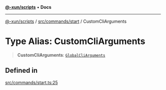 [**@-xun/scripts**](../../../../README.md) • **Docs**

***

[@-xun/scripts](../../../../README.md) / [src/commands/start](../README.md) / CustomCliArguments

# Type Alias: CustomCliArguments

> **CustomCliArguments**: [`GlobalCliArguments`](../../../configure/type-aliases/GlobalCliArguments.md)

## Defined in

[src/commands/start.ts:25](https://github.com/Xunnamius/xscripts/blob/98c638c52caf3664112e7ea66eccd36ad205df77/src/commands/start.ts#L25)
